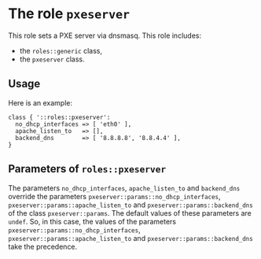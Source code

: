 # The role `pxeserver`

This role sets a PXE server via dnsmasq.
This role includes:

- the `roles::generic` class,
- the `pxeserver` class.


## Usage

Here is an example:

```puppet
class { '::roles::pxeserver':
  no_dhcp_interfaces => [ 'eth0' ],
  apache_listen_to   => [],
  backend_dns        => [ '8.8.8.8', '8.8.4.4' ],
}
```


## Parameters of `roles::pxeserver`

The parameters `no_dhcp_interfaces`, `apache_listen_to` and
`backend_dns` override the parameters
`pxeserver::params::no_dhcp_interfaces`,
`pxeserver::params::apache_listen_to` and
`pxeserver::params::backend_dns` of the class
`pxeserver::params`. The default values of these parameters
are `undef`. So, in this case, the values of the parameters
`pxeserver::params::no_dhcp_interfaces`,
`pxeserver::params::apache_listen_to` and
`pxeserver::params::backend_dns` take the precedence.





